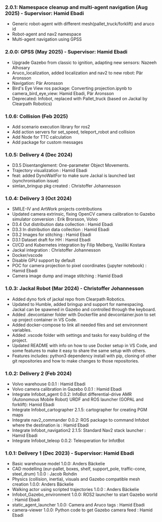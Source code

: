 ### 2.0.1: Namespace cleanup and multi-agent navigation (Aug 2025) - Supervisor: Hamid Ebadi

- Generic robot-agent with different mesh(pallet_truck/forklift) and aruco id
- Robot-agent and nav2 namespace
- Multi-agent navigation using GPSS

### 2.0.0: GPSS (May 2025) - Supervisor: Hamid Ebadi

- Upgrade Gazebo from classic to ignition, adapting new sensors: Nazeeh Alhosary
- Aruco_localization, added localization and nav2 to new robot: Pär Aronsson
- Navigation: Pär Aronsson
- Bird's Eye View ros package: Converting projection.ipynb to camera_bird_eye_view: Hamid Ebadi, Pär Aronsson
- Deprecated: Infobot, replaced with Pallet_truck (based on Jackal by Clearpath Robotics)

### 1.0.6: Collision (Feb 2025)

- Add scenario execution library for ros2
- Add action servers for set_speed, teleport_robot and collision
- Add Node for TTC calculation
- Add package for custom messages

### 1.0.5: Delivery 4 (Dec 2024)

- D3.5 Disentanglement: One-parameter Object Movements.
- Trajectory visualization : Hamid Ebadi
- feat: added DynoWaitFor to make sure Jackal is launched last (synchronisation issue)
- simlan_bringup pkg created : Christoffer Johannesson

### 1.0.4: Delivery 3 (Oct 2024)

- SMILE-IV and ArtWork projects contributions
- Updated camera extrinsic, fixing OpenCV camera calibration to Gazebo simulator conversion : Erik Brorsson, Volvo
- D3.4 Out distribution data collection : Hamid Ebadi
- D3.3 In distribution data collection : Hamid Ebadi
- D3.2 Images for stitching : Hamid Ebadi
- D3.1 Dataset draft for HH : Hamid Ebadi
- CI/CD and Kubernetes integration by Filip Melberg, Vasiliki Kostara
- Jackal integration : Christoffer Johannesson
- Docker/vscode
- Disable GPU support by default
- POC for camera projection to pixel coordinates  (jupyter notebook) : Hamid Ebadi
- Camera image dump and image stitching : Hamid Ebadi

### 1.0.3: Jackal Robot (Mar 2024) - Christoffer Johannesson

- Added dyno fork of jackal repo from Clearpath Robotics.
- Updated to Humble, added bringup and support for namespacing. Jackal can be spawned in Gazebo and controlled through the keyboard.
- Added .devcontainer folder with Dockerfile and devcontainer.json to set up project container in VS Code.
- Added docker-compose to link all needed files and set environment variables.
- Added .vscode folder with settings and tasks for easy building of the project.
- Updated README with info on how to use Docker setup in VS Code, and some features to make it easy to share the same setup with others.
- Features includes: python3 dependency install with pip, cloning of other git repositories and how to make changes to those repositories.

### 1.0.2: Delivery 2 (Feb 2024)

- Volvo warehouse 0.0.1 : Hamid Ebadi
- Volvo camera calibration in Gazebo 0.0.1 : Hamid Ebadi
- Integrate Infobot_agent 0.0.2: InfoBot differential-drive AMR (Autonomous Mobile Robot) URDF and ROS launcher (GOPAL and forklift): Hamid Ebadi
- Integrate Infobot_cartographer 2.1.5: cartographer for creating PGM maps
- Integrate nav2_commander 0.0.2: ROS package to command Infobot where the destination is : Hamid Ebadi
- Integrate Infobot_navigation2 2.1.5: Standard Nav2 stack launcher : Hamid Ebadi
- Integrate Infobot_teleop 0.0.2: Teleoperation for InfotBot

### 1.0.1: Delivery 1 (Dec 2023) - Supervisor: Hamid Ebadi

- Basic warehouse model 1.0.0: Anders Bäckelie
- CAD modelling (eur-pallet, boxes, shelf, support_pole, traffic-cone, steel_drum) 1.0.0 : Jacob Rohdin
- Physics (collision, inertia), visuals and Gazebo compatible mesh creation 1.0.0: Anders Bäckelie
- Walking actor using scripted trajectories 1.0.0 : Anders Bäckelie
- Infobot_Gazebo_environment 1.0.0: ROS2 launcher to start Gazebo world : Hamid Ebadi
- static_agent_launcher 1.0.0: Camera and Aruco tags : Hamid Ebadi
- camera-viewer 1.0.0: Python code to get Gazebo camera feed : Hamid Ebadi

